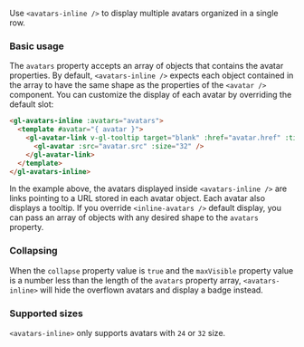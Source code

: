 Use `<avatars-inline />` to display multiple avatars organized in a single row.

### Basic usage

The `avatars` property accepts an array of objects that contains the avatar properties. By default,
`<avatars-inline />` expects each object contained in the array to have the same shape as the
properties of the `<avatar />` component. You can customize the display of each avatar by
overriding the default slot:

```html
<gl-avatars-inline :avatars="avatars">
  <template #avatar="{ avatar }">
    <gl-avatar-link v-gl-tooltip target="blank" :href="avatar.href" :title="avatar.tooltip">
      <gl-avatar :src="avatar.src" :size="32" />
    </gl-avatar-link>
  </template>
</gl-avatars-inline>
```

In the example above, the avatars displayed inside `<avatars-inline />` are links pointing to a URL
stored in each avatar object. Each avatar also displays a tooltip. If you override
`<inline-avatars />` default display, you can pass an array of objects with any desired shape to
the `avatars` property.

### Collapsing

When the `collapse` property value is `true` and the `maxVisible` property value is a number less
than the length of the `avatars` property array, `<avatars-inline>` will hide the overflown avatars
and display a badge instead.

### Supported sizes

`<avatars-inline>` only supports avatars with `24` or `32` size.
